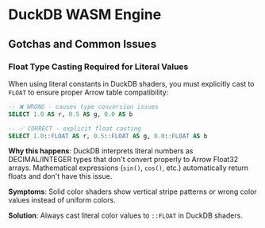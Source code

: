 # DuckDB WASM Engine

## Gotchas and Common Issues

### Float Type Casting Required for Literal Values

When using literal constants in DuckDB shaders, you must explicitly cast to `FLOAT` to ensure proper Arrow table compatibility:

```sql
-- ❌ WRONG - causes type conversion issues
SELECT 1.0 AS r, 0.5 AS g, 0.0 AS b

-- ✅ CORRECT - explicit float casting
SELECT 1.0::FLOAT AS r, 0.5::FLOAT AS g, 0.0::FLOAT AS b
```

**Why this happens**: DuckDB interprets literal numbers as DECIMAL/INTEGER types that don't convert properly to Arrow Float32 arrays. Mathematical expressions (`sin()`, `cos()`, etc.) automatically return floats and don't have this issue.

**Symptoms**: Solid color shaders show vertical stripe patterns or wrong color values instead of uniform colors.

**Solution**: Always cast literal color values to `::FLOAT` in DuckDB shaders.
